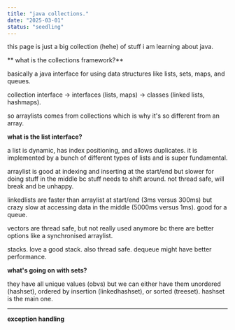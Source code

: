 ```yaml
---
title: "java collections."
date: "2025-03-01"
status: "seedling"
---
```


this page is just a big collection (hehe) of stuff i am learning about java.

** what is the collections framework?**

basically a java interface for using data structures like lists, sets, maps, and queues. 

collection interface -> interfaces (lists, maps) -> classes (linked lists, hashmaps).

so arraylists comes from collections which is why it's so different from an array.

**what is the list interface?**

a list is dynamic, has index positioning, and allows duplicates. it is implemented by a bunch of different types of lists and is super fundamental.

arraylist is good at indexing and inserting at the start/end but slower for doing stuff in the middle bc stuff needs to shift around. not thread safe, will break and be unhappy.

linkedlists are faster than arraylist at start/end (3ms versus 300ms) but crazy slow at accessing data in the middle (5000ms versus 1ms). good for a queue.

vectors are thread safe, but not really used anymore bc there are better options like a synchronised arraylist.

stacks. love a good stack. also thread safe. dequeue might have better performance.

**what's going on with sets?**

they have all unique values (obvs) but we can either have them unordered (hashset), ordered by insertion (linkedhashset), or sorted (treeset). hashset is the main one.

-----

**exception handling**
